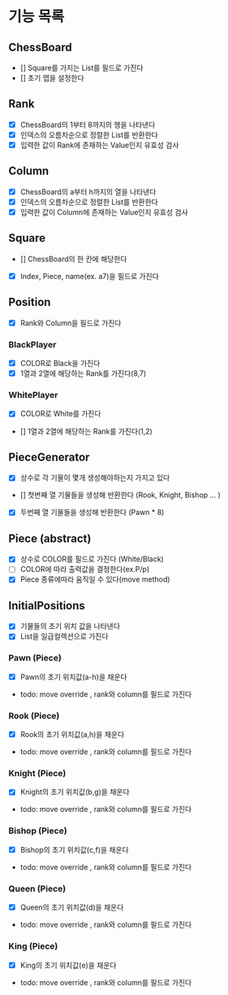 # 기능 목록

## ChessBoard

- [] Square를 가지는 List를 필드로 가진다
- [] 초기 맵을 설정한다

## Rank

- [x] ChessBoard의 1부터 8까지의 행을 나타낸다
- [x] 인덱스의 오름차순으로 정렬한 List<Rank>를 반환한다
- [x] 입력한 값이 Rank에 존재하는 Value인지 유효성 검사

## Column

- [x] ChessBoard의 a부터 h까지의 열을 나타낸다
- [x] 인덱스의 오름차순으로 정렬한 List<Column>를 반환한다
- [x] 입력한 값이 Column에 존재하는 Value인지 유효성 검사

## Square

- [] ChessBoard의 한 칸에 해당한다
- [x] Index, Piece, name(ex. a7)을 필드로 가진다

## Position

- [x] Rank와 Column을 필드로 가진다

### BlackPlayer

- [x] COLOR로 Black을 가진다
- [x] 1열과 2열에 해당하는 Rank를 가진다(8,7)

### WhitePlayer

- [x] COLOR로 White를 가진다
- [] 1열과 2열에 해당하는 Rank를 가진다(1,2)

## PieceGenerator

- [x] 상수로 각 기물이 몇개 생성해야하는지 가지고 있다
- [] 첫번째 열 기물들을 생성해 반환한다 (Rook, Knight, Bishop ... )
- [x] 두번째 열 기물들을 생성해 반환한다 (Pawn * 8)

## Piece (abstract)

- [x] 상수로 COLOR를 필드로 가진다 (White/Black)
- [ ] COLOR에 따라 출력값을 결정한다(ex.P/p)
- [x] Piece 종류에따라 움직일 수 있다(move method)

## InitialPositions 
- [x] 기물들의 초기 위치 값을 나타낸다
- [x] List<Column>을 일급컬렉션으로 가진다

### Pawn (Piece)

- [x] Pawn의 초기 위치값(a-h)을 채운다
- todo: move override , rank와 column를 필드로 가진다

### Rook (Piece)

- [x] Rook의 초기 위치값(a,h)을 채운다
- todo: move override , rank와 column를 필드로 가진다

### Knight (Piece)

- [x] Knight의 초기 위치값(b,g)을 채운다
- todo: move override , rank와 column를 필드로 가진다

### Bishop (Piece)

- [x] Bishop의 초기 위치값(c,f)을 채운다
- todo: move override , rank와 column를 필드로 가진다

### Queen (Piece)

- [x] Queen의 초기 위치값(d)을 채운다
- todo: move override , rank와 column를 필드로 가진다

### King (Piece)

- [x] King의 초기 위치값(e)을 채운다
- todo: move override , rank와 column를 필드로 가진다

